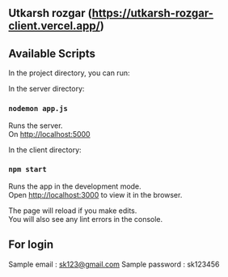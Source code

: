 ## Utkarsh rozgar (https://utkarsh-rozgar-client.vercel.app/)

## Available Scripts

In the project directory, you can run:

In the server directory:

### `nodemon app.js`

Runs the server.\
On [http://localhost:5000](http://localhost:5000)

In the client directory:

### `npm start`

Runs the app in the development mode.\
Open [http://localhost:3000](http://localhost:3000) to view it in the browser.

The page will reload if you make edits.\
You will also see any lint errors in the console.

## For login

Sample email : sk123@gmail.com
Sample password : sk123456
